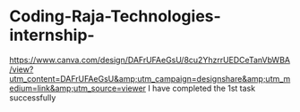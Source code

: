 # Coding-Raja-Technologies-internship-
https://www.canva.com/design/DAFrUFAeGsU/8cu2YhzrrUEDCeTanVbWBA/view?utm_content=DAFrUFAeGsU&amp;utm_campaign=designshare&amp;utm_medium=link&amp;utm_source=viewer I have completed the 1st task successfully 
